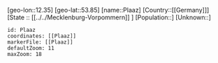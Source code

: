 ﻿---
location: [53.85,12.35]
mapzoom: [7,12] 
mapmarker: city 
type: City
tags:
- geo/City


SpocWebEntityId: 33397
isDeleted: false
confidential: public

---
[geo-lon::12.35]
[geo-lat::53.85]
[name::Plaaz]
[Country::[[Germany]]]
[State :: [[../../Mecklenburg-Vorpommern]] ]
[Population::]
[Unknown::]


```leaflet
id: Plaaz
coordinates: [[Plaaz]]
markerFile: [[Plaaz]]
defaultZoom: 11 
maxZoom: 18
```
